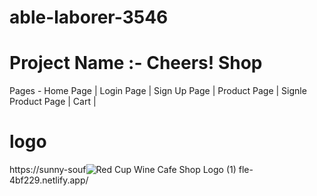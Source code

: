 # able-laborer-3546
# Project Name :- Cheers! Shop
Pages -
Home Page |
Login Page |
Sign Up Page |
Product Page |
Signle Product Page |
Cart |

# logo

https://sunny-souf![Red Cup Wine Cafe Shop Logo (1)](https://github.com/patil-sandhya/able-laborer-3546/assets/117443062/7c32c287-9471-46cc-99b4-f75615e31c41)
fle-4bf229.netlify.app/

